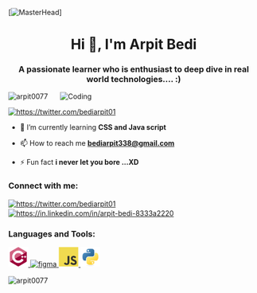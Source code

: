  [![MasterHead](https://img.wattpad.com/d665cf87d32bd994dd09a5f62b29661ba77e5bfc/68747470733a2f2f73332e616d617a6f6e6177732e636f6d2f776174747061642d6d656469612d736572766963652f53746f7279496d6167652f45656970787267334a45734869773d3d2d3933373733313039312e313633303734633433643032623638313132333035383537383230362e676966)]
<h1 align="center">Hi 👋, I'm Arpit Bedi</h1>
<h3 align="center">A passionate learner who is enthusiast to deep dive in real world technologies.... :)</h3>
<img align="right" alt="Coding" width="400" src= "https://miro.medium.com/max/1360/0*7Q3yvSIv_t0ioJ-Z.gif">

<p align="left"> <img src="https://komarev.com/ghpvc/?username=arpit0077&label=Profile%20views&color=0e75b6&style=flat" alt="arpit0077" /> </p>

<p align="left"> <a href="https://mobile.twitter.com/BediArpit01" target="blank"><img src="https://img.shields.io/twitter/follow/https://twitter.com/bediarpit01?logo=twitter&style=for-the-badge" alt="https://twitter.com/bediarpit01" /></a> </p>

- 🌱 I’m currently learning **CSS and Java script**

- 📫 How to reach me **bediarpit338@gmail.com**

- ⚡ Fun fact **i never let you bore ...XD**

<h3 align="left">Connect with me:</h3>
<p align="left">
<a href="https://twitter.com/https://twitter.com/bediarpit01" target="blank"><img align="center" src="https://raw.githubusercontent.com/rahuldkjain/github-profile-readme-generator/master/src/images/icons/Social/twitter.svg" alt="https://twitter.com/bediarpit01" height="30" width="40" /></a>
<a href="https://linkedin.com/in/https://in.linkedin.com/in/arpit-bedi-8333a2220" target="blank"><img align="center" src="https://raw.githubusercontent.com/rahuldkjain/github-profile-readme-generator/master/src/images/icons/Social/linked-in-alt.svg" alt="https://in.linkedin.com/in/arpit-bedi-8333a2220" height="30" width="40" /></a>
</p>

<h3 align="left">Languages and Tools:</h3>
<p align="left"> <a href="https://www.w3schools.com/cpp/" target="_blank" rel="noreferrer"> <img src="https://raw.githubusercontent.com/devicons/devicon/master/icons/cplusplus/cplusplus-original.svg" alt="cplusplus" width="40" height="40"/> </a> <a href="https://www.figma.com/" target="_blank" rel="noreferrer"> <img src="https://www.vectorlogo.zone/logos/figma/figma-icon.svg" alt="figma" width="40" height="40"/> </a> <a href="https://developer.mozilla.org/en-US/docs/Web/JavaScript" target="_blank" rel="noreferrer"> <img src="https://raw.githubusercontent.com/devicons/devicon/master/icons/javascript/javascript-original.svg" alt="javascript" width="40" height="40"/> </a> <a href="https://www.python.org" target="_blank" rel="noreferrer"> <img src="https://raw.githubusercontent.com/devicons/devicon/master/icons/python/python-original.svg" alt="python" width="40" height="40"/> </a> </p>

<p><img align="center" src="https://github-readme-stats.vercel.app/api/top-langs?username=arpit0077&show_icons=true&locale=en&layout=compact" alt="arpit0077" /></p>







